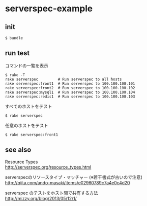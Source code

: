 # serverspec-example

## init

```
$ bundle
```

## run test


コマンドの一覧を表示

```
$ rake -T
rake serverspec         # Run serverspec to all hosts
rake serverspec:front1  # Run serverspec to 100.100.100.101
rake serverspec:front2  # Run serverspec to 100.100.100.102
rake serverspec:mysql1  # Run serverspec to 100.100.100.104
rake serverspec:redis1  # Run serverspec to 100.100.100.103
```

すべてのホストをテスト

```
$ rake serverspec
```

任意のホストをテスト

```
$ rake serverspec:front1
```

## see also 

Resource Types  
http://serverspec.org/resource_types.html

serverspecのリソースタイプ・マッチャー (※若干書式が古いので注意)
http://qiita.com/ando-masaki/items/e02960789c7a4e0c4d20

serverspec のテストをホスト間で共有する方法
http://mizzy.org/blog/2013/05/12/1/

